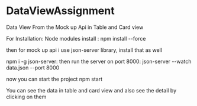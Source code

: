 # DataViewAssignment
Data View From the Mock up Api in Table and Card view 

For Installation:
Node modules install :
npm install --force 

then for mock up api i use json-server library, install  that as well 

npm i -g json-server:
then run the server on port 8000:
json-server --watch data.json --port 8000

now you can start the project
npm start

You can see the data in table and card view and also see the detail by clicking on them 
